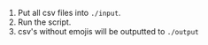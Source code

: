 1. Put all csv files into `./input`.
2. Run the script.
3. csv's without emojis will be outputted to `./output`